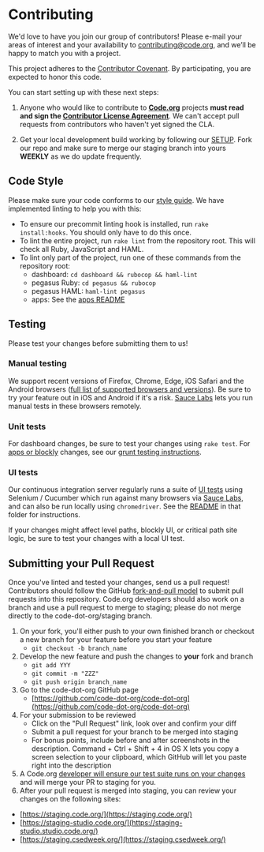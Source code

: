 # Contributing

We'd love to have you join our group of contributors! Please e-mail your areas of interest and your availability to contributing@code.org, and we’ll be happy to match you with a project.

This project adheres to the [Contributor Covenant][code-of-conduct]. By participating, you are expected to honor this code.

[code-of-conduct]: CODE_OF_CONDUCT.md

You can start setting up with these next steps:

1. Anyone who would like to contribute to **[Code.org](https://github.com/code-dot-org/)** projects **must read and sign the [Contributor License Agreement](https://na2.docusign.net/Member/PowerFormSigning.aspx?PowerFormId=e5fc8c52-925f-47e0-922c-90b24daa2b94&env=na2&acct=66bab3ee-40e1-40e3-ad7f-7576ba73668c&v=2)**. We can't accept pull requests from contributors who haven't yet signed the CLA.

2. Get your local development build working by following our [SETUP](SETUP.md). Fork our repo and make sure to merge our staging branch into yours **WEEKLY** as we do update frequently.

## Code Style

Please make sure your code conforms to our [style guide](STYLEGUIDE.md).  We have implemented linting to help you with this:

* To ensure our precommit linting hook is installed, run `rake install:hooks`. You should only have to do this once.
* To lint the entire project, run `rake lint` from the repository root.  This will check all Ruby, JavaScript and HAML.
* To lint only part of the project, run one of these commands from the repository root:
  * dashboard: `cd dashboard && rubocop && haml-lint`
  * pegasus Ruby: `cd pegasus && rubocop`
  * pegasus HAML: `haml-lint pegasus`
  * apps: See the [apps README](./apps#style-guide)


## Testing

Please test your changes before submitting them to us!

### Manual testing

We support recent versions of Firefox, Chrome, Edge, iOS Safari and the Android browsers ([full list of supported browsers and versions](https://support.code.org/hc/en-us/articles/202591743)). Be sure to try your feature out in iOS and Android if it's a risk. [Sauce Labs](https://saucelabs.com/manual) lets you run manual tests in these browsers remotely.

### Unit tests

For dashboard changes, be sure to test your changes using `rake test`. For [apps or blockly](./apps) changes, see our [grunt testing instructions](./apps#running-tests).

### UI tests

Our continuous integration server regularly runs a suite of [UI tests](./dashboard/test/ui) using Selenium / Cucumber which run against many browsers via [Sauce Labs](https://saucelabs.com/), and can also be run locally using `chromedriver`. See the [README](./dashboard/test/ui) in that folder for instructions.

If your changes might affect level paths, blockly UI, or critical path site logic, be sure to test your changes with a local UI test.

## Submitting your Pull Request

Once you've linted and tested your changes, send us a pull request!  Contributors should follow the GitHub [fork-and-pull model](https://help.github.com/articles/using-pull-requests) to submit pull requests into this repository.  Code.org developers should also work on a branch and use a pull request to merge to staging; please do not merge directly to the code-dot-org/staging branch.

1. On your fork, you'll either push to your own finished branch or checkout a new branch for your feature before you start your feature
    - `git checkout -b branch_name`
2. Develop the new feature and push the changes to **your** fork and branch
    - `git add YYY`
    - `git commit -m "ZZZ"`
    - `git push origin branch_name`
3. Go to the code-dot-org GitHub page
    - [https://github.com/code-dot-org/code-dot-org](https://github.com/code-dot-org/code-dot-org)
4. For your submission to be reviewed
    - Click on the "Pull Request" link, look over and confirm your diff
    - Submit a pull request for your branch to be merged into staging
    - For bonus points, include before and after screenshots in the description. Command + Ctrl + Shift + 4 in OS X lets you copy a screen selection to your clipboard, which GitHub will let you paste right into the description
5. A Code.org [developer will ensure our test suite runs on your changes](https://github.com/code-dot-org/code-dot-org/wiki/How-to-run-Circle--tests-on-a-contributor-PR) and will merge your PR to staging for you.
6. After your pull request is merged into staging, you can review your changes on the following sites:
  * [https://staging.code.org/](https://staging.code.org/)
  * [https://staging-studio.code.org/](https://staging-studio.studio.code.org/)
  * [https://staging.csedweek.org/](https://staging.csedweek.org/)
